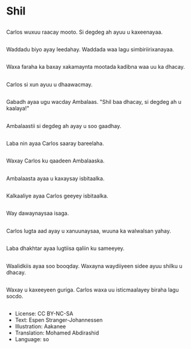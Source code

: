 # Shil

##
Carlos wuxuu raacay mooto. Si degdeg ah ayuu u kaxeenayaa.

##
Waddadu biyo ayay leedahay. Waddada waa lagu simbiriirixanayaa.

##
Waxa faraha ka baxay xakamaynta mootada kadibna waa uu ka dhacay.

##
Carlos si xun ayuu u dhaawacmay.

##
Gabadh ayaa ugu wacday Ambalaas. "Shil baa dhacay, si degdeg ah u kaalaya!"

##
Ambalaastii si degdeg ah ayay u soo gaadhay.

##
Laba nin ayaa Carlos saaray bareelaha.

##
Waxay Carlos ku qaadeen Ambalaaska.

##
Ambalaasta ayaa u kaxaysay isbitaalka.

##
Kalkaaliye ayaa Carlos geeyey isbitaalka.

##
Way dawaynaysaa isaga.

##
Carlos lugta aad ayay u xanuunaysaa, wuuna ka walwalsan yahay.

##
Laba dhakhtar ayaa lugtiisa qaliin ku sameeyey.

##
Waalidkiis ayaa soo booqday. Waxayna waydiiyeen sidee ayuu shilku u dhacay.

##
Waxay u kaxeeyeen guriga. Carlos waxa uu isticmaalayey biraha lagu socdo.

##
* License: CC BY-NC-SA
* Text: Espen Stranger-Johannessen
* Illustration: Aakanee
* Translation: Mohamed Abdirashid
* Language: so
